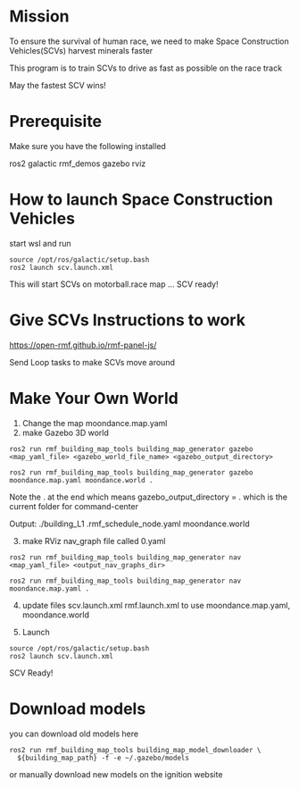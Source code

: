 # Mission
To ensure the survival of human race, we need to make Space Construction Vehicles(SCVs) harvest minerals faster

This program is to train SCVs to drive as fast as possible on the race track

May the fastest SCV wins! 

# Prerequisite
Make sure you have the following installed

ros2 galactic 
rmf_demos 
gazebo
rviz

# How to launch Space Construction Vehicles 
start wsl and run
```
source /opt/ros/galactic/setup.bash
ros2 launch scv.launch.xml
```
This will start SCVs on motorball.race map ...
SCV ready!

# Give SCVs Instructions to work
https://open-rmf.github.io/rmf-panel-js/

Send Loop tasks to make SCVs move around

# Make Your Own World
1. Change the map moondance.map.yaml
2. make Gazebo 3D world 
```
ros2 run rmf_building_map_tools building_map_generator gazebo <map_yaml_file> <gazebo_world_file_name> <gazebo_output_directory>
```

```
ros2 run rmf_building_map_tools building_map_generator gazebo moondance.map.yaml moondance.world . 
```
Note the . at the end which means gazebo_output_directory = .
which is the current folder for command-center

Output: 
./building_L1
.rmf_schedule_node.yaml
moondance.world

3. make RViz nav_graph file called 0.yaml
```
ros2 run rmf_building_map_tools building_map_generator nav <map_yaml_file> <output_nav_graphs_dir>
```

```
ros2 run rmf_building_map_tools building_map_generator nav moondance.map.yaml .
```

4. update files
scv.launch.xml 
rmf.launch.xml
to use moondance.map.yaml, moondance.world 

5. Launch
```
source /opt/ros/galactic/setup.bash
ros2 launch scv.launch.xml
```

SCV Ready!

# Download models
you can download old models here
```
ros2 run rmf_building_map_tools building_map_model_downloader \
  ${building_map_path} -f -e ~/.gazebo/models
```
or manually download new models on the ignition website
